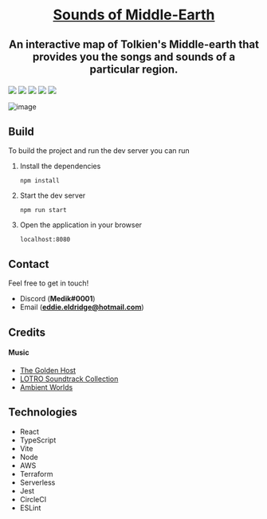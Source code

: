 
<h1 align="center">
  <br>
  <a href="https://sounds-of-middle-earth.com/">Sounds of Middle-Earth</a>
</h1>

<h2 align="center">
  <p>An interactive map of Tolkien's Middle-earth that provides you the songs and sounds of a particular region.</p>
</h1>

![](https://img.shields.io/circleci/build/github/EddieEldridge/sounds-of-middle-earth?style=for-the-badge)
![](https://img.shields.io/github/commit-activity/w/EddieEldridge/sounds-of-middle-earth?style=for-the-badge)
![](https://img.shields.io/website?style=for-the-badge&url=https%3A%2F%2Fsounds-of-middle-earth.com)
![](https://img.shields.io/github/issues/EddieEldridge/sounds-of-middle-earth?style=for-the-badge)
![](https://img.shields.io/github/stars/EddieEldridge/sounds-of-middle-earth?style=for-the-badge)

![image](https://user-images.githubusercontent.com/22448079/212663542-8e65c83e-d12b-45b0-9c0b-4c7929e4ca1c.png)

## Build
To build the project and run the dev server you can run

1. Install the dependencies

    ```npm install```

2. Start the dev server


    ```npm run start```

3. Open the application in your browser


    ```localhost:8080```

 ## Contact
 Feel free to get in touch!
 - Discord (**Medik#0001**)
 - Email (**eddie.eldridge@hotmail.com**)

## Credits
#### Music
- [The Golden Host](https://www.youtube.com/user/suprbroadwaygrl)
- [LOTRO Soundtrack Collection](https://www.youtube.com/channel/UCjrlJLts89CTTqRD4B6vGxQ)
- [Ambient Worlds](https://www.youtube.com/c/AmbientWorlds)

## Technologies
- React
- TypeScript
- Vite
- Node
- AWS
- Terraform
- Serverless
- Jest
- CircleCI
- ESLint
